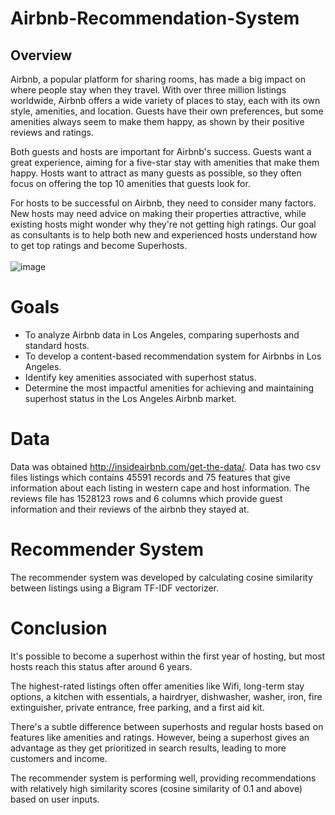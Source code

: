 # Airbnb-Recommendation-System
## Overview
Airbnb, a popular platform for sharing rooms, has made a big impact on where people stay when they travel. With over three million listings worldwide, Airbnb offers a wide variety of places to stay, each with its own style, amenities, and location. Guests have their own preferences, but some amenities always seem to make them happy, as shown by their positive reviews and ratings.

Both guests and hosts are important for Airbnb's success. Guests want a great experience, aiming for a five-star stay with amenities that make them happy. Hosts want to attract as many guests as possible, so they often focus on offering the top 10 amenities that guests look for.

For hosts to be successful on Airbnb, they need to consider many factors. New hosts may need advice on making their properties attractive, while existing hosts might wonder why they're not getting high ratings. Our goal as consultants is to help both new and experienced hosts understand how to get top ratings and become Superhosts.
<br><br>
![image](https://github.com/zaid105/Airbnb-Recommendation-System/assets/142628044/8c34cfab-dbc9-4a45-8f80-7eafbc2cc1df)

# Goals
* To analyze Airbnb data in Los Angeles, comparing superhosts and standard hosts.
* To develop a content-based recommendation system for Airbnbs in Los Angeles.
* Identify key amenities associated with superhost status.
* Determine the most impactful amenities for achieving and maintaining superhost status in the Los Angeles Airbnb market.

# Data
Data was obtained http://insideairbnb.com/get-the-data/. Data has two csv files listings which contains 45591 records and 75 features that give information about each listing in western cape and host information. The reviews file has 1528123 rows and 6 columns which provide guest information and their reviews of the airbnb they stayed at.

#  Recommender System

The recommender system was developed by calculating cosine similarity between listings using a Bigram TF-IDF vectorizer.

# Conclusion


It's possible to become a superhost within the first year of hosting, but most hosts reach this status after around 6 years.

The highest-rated listings often offer amenities like Wifi, long-term stay options, a kitchen with essentials, a hairdryer, dishwasher, washer, iron, fire extinguisher, private entrance, free parking, and a first aid kit.

There's a subtle difference between superhosts and regular hosts based on features like amenities and ratings. However, being a superhost gives an advantage as they get prioritized in search results, leading to more customers and income.

The recommender system is performing well, providing recommendations with relatively high similarity scores (cosine similarity of 0.1 and above) based on user inputs.
